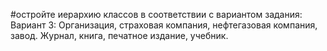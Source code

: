 #остройте иерархию классов в соответствии с вариантом задания:
Вариант 3: Организация, страховая компания, нефтегазовая компания, завод. Журнал, книга, печатное издание, учебник. 

